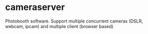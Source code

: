 # cameraserver
Photobooth software. Support multiple concurrent cameras (DSLR, webcam, ipcam) and multiple client (browser based)
